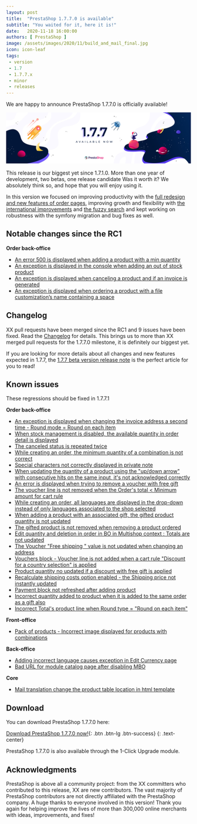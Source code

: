 ```yaml
---
layout: post
title:  "PrestaShop 1.7.7.0 is available"
subtitle: "You waited for it, here it is!"
date:   2020-11-18 16:00:00
authors: [ PrestaShop ]
image: /assets/images/2020/11/build_and_mail_final.jpg
icon: icon-leaf
tags:
 - version
 - 1.7
 - 1.7.7.x
 - minor
 - releases
---
```


We are happy to announce PrestaShop 1.7.7.0 is officially available!

![1.7.7.0 is available!](/assets/images/2020/11/build_and_mail_final.jpg)

This release is our biggest yet since 1.7.1.0. More than one year of development, two betas, one release candidate Was it worth it? We absolutely think so, and hope that you will enjoy using it.

In this version we focused on improving productivity with the [full redesign and new features of order pages](https://build.prestashop.com/news/the-new-order-pages-in-prestaShop-1-7-7/), improving growth and flexibility with [the international improvements](https://build.prestashop.com/news/prestashop-keeps-growing-internationally/) and [the fuzzy search](https://build.prestashop.com/news/introduction-to-the-fuzzy-search/) and kept working on robustness with the symfony migration and bug fixes as well.


## Notable changes since the RC1

**Order back-office**
- [An error 500 is displayed when adding a product with a min quantity](https://github.com/PrestaShop/PrestaShop/issues/21525)
- [An exception is displayed in the console when adding an out of stock product](https://github.com/PrestaShop/PrestaShop/issues/21794)
- [An exception is displayed when canceling a product and if an invoice is generated](https://github.com/PrestaShop/PrestaShop/issues/21850)
- [An exception is displayed when ordering a product with a file customization’s name containing a space](https://github.com/PrestaShop/PrestaShop/issues/21815)


## Changelog

XX pull requests have been merged since the RC1 and 9 issues have been fixed. Read the [Changelog](https://github.com/PrestaShop/PrestaShop/releases) for details. This brings us to more than XX merged pull requests for the 1.7.7.0 milestone, it is definitely our biggest yet.

If you are looking for more details about all changes and new features expected in 1.7.7, the [1.7.7 beta version release note](https://build.prestashop.com/news/prestashop-1-7-7-0-beta-release/) is the perfect article for you to read!


## Known issues

These regressions should be fixed in 1.7.7.1

**Order back-office**
- [An exception is displayed when changing the invoice address a  second time - Round mode = Round on each item](https://github.com/PrestaShop/PrestaShop/issues/21717)
- [When stock management is disabled, the available quantity in order detail is displayed](https://github.com/PrestaShop/PrestaShop/issues/21767)
- [The canceled status is repeated twice](https://github.com/PrestaShop/PrestaShop/issues/21902)
- [While creating an order, the minimum quantity of a combination is not correct](https://github.com/PrestaShop/PrestaShop/issues/21873)
- [Special characters not correctly displayed in private note](https://github.com/PrestaShop/PrestaShop/issues/21829)
- [When updating the quantity of a product using the "up/down arrow" with consecutive hits on the same input, it's not acknowledged correctly](https://github.com/PrestaShop/PrestaShop/issues/21734)
- [An error is displayed when trying to remove a voucher with free gift](https://github.com/PrestaShop/PrestaShop/issues/21810)
- [The voucher line is not removed when the Order's total < Minimum amount for cart rule](https://github.com/PrestaShop/PrestaShop/issues/21812)
- [While creating an order, all languages are displayed in the drop-down instead of only languages associated to the shop selected](https://github.com/PrestaShop/PrestaShop/issues/21817)
- [When adding a product with an associated gift, the gifted product quantity is not updated](https://github.com/PrestaShop/PrestaShop/issues/21592)
- [The gifted product is not removed when removing a product ordered](https://github.com/PrestaShop/PrestaShop/issues/21500)
- [Edit quantity and deletion in order in BO in Multishop context : Totals are not updated](https://github.com/PrestaShop/PrestaShop/issues/21706)
- [The Voucher "Free shipping " value is not updated when changing an address](https://github.com/PrestaShop/PrestaShop/issues/21549)
- [Vouchers block - Voucher line is not added when a cart rule "Discount for a country selection" is applied](https://github.com/PrestaShop/PrestaShop/issues/21548)
- [Product quantity no updated if a discount with free gift is applied](https://github.com/PrestaShop/PrestaShop/issues/21506)
- [Recalculate shipping costs option enabled - the Shipping price not instantly updated](https://github.com/PrestaShop/PrestaShop/issues/21267)
- [Payment block not refreshed after adding product](https://github.com/PrestaShop/PrestaShop/issues/21293)
- [Incorrect quantity added to product when it is added to the same order as a gift also](https://github.com/PrestaShop/PrestaShop/issues/21531)
- [Incorrect Total's product line when Round type = "Round on each item"](https://github.com/PrestaShop/PrestaShop/issues/21708)

**Front-office**
- [Pack of products - Incorrect image displayed for products with combinations](https://github.com/PrestaShop/PrestaShop/issues/21875)

**Back-office**
- [Adding incorrect language causes exception in Edit Currency page](https://github.com/PrestaShop/PrestaShop/issues/21891)
- [Bad URL for module catalog page after disabling MBO](https://github.com/PrestaShop/PrestaShop/issues/21588)

**Core**
- [Mail translation change the product table location in html template](https://github.com/PrestaShop/PrestaShop/issues/21630)

## Download

You can download PrestaShop 1.7.7.0 here:

[Download PrestaShop 1.7.7.0 now!](https://www.prestashop.com/en/developers-versions){: .btn .btn-lg .btn-success}
{: .text-center}
 
PrestaShop 1.7.7.0 is also available through the 1-Click Upgrade module. 


## Acknowledgments

PrestaShop is above all a community project: from the XX committers who contributed to this release, XX are new contributors. The vast majority of PrestaShop contributors are not directly affiliated with the PrestaShop company.
A huge thanks to everyone involved in this version!
Thank you again for helping improve the lives of more than 300,000 online merchants with ideas, improvements, and fixes!

